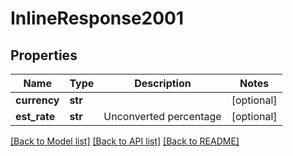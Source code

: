 # InlineResponse2001

## Properties
Name | Type | Description | Notes
------------ | ------------- | ------------- | -------------
**currency** | **str** |  | [optional] 
**est_rate** | **str** | Unconverted percentage | [optional] 

[[Back to Model list]](../README.md#documentation-for-models) [[Back to API list]](../README.md#documentation-for-api-endpoints) [[Back to README]](../README.md)


